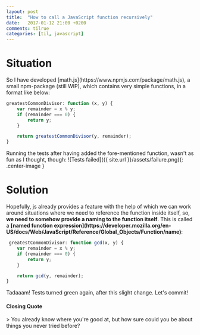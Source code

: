 ```yaml
---
layout: post
title:  "How to call a JavaScript function recursively"
date:   2017-01-12 21:00 +0200
comments: tilrue
categories: [til, javascript]
---
```

<h1>Situation</h1>
So I have developed [math.js](https://www.npmjs.com/package/math.js), a small npm-package (still WIP), which contains very simple functions, in a format like below:

```javascript
greatestCommonDivisor: function (x, y) {
    var remainder = x % y;
    if (remainder === 0) {
        return y;
    }

    return greatestCommonDivisor(y, remainder);
}
```

Running the tests after having added the fore-mentioned function, wasn't as fun as I thought, though:
![Tests failed]({{ site.url }}/assets/failure.png){: .center-image }

<h1>Solution</h1>
Hopefully, js already provides a feature with the help of which we can work around situations where we need to reference the function inside itself, so, <b>we need to somehow provide a naming to the function itself</b>. This is called a <b>[named function expression](https://developer.mozilla.org/en-US/docs/Web/JavaScript/Reference/Global_Objects/Function/name)</b>:

```javascript
 greatestCommonDivisor: function gcd(x, y) {
    var remainder = x % y;
    if (remainder === 0) {
        return y;
    }

    return gcd(y, remainder);
}
```   

Tadaaam! Tests turned green again, after this slight change.
Let's commit!

<h4>Closing Quote</h4>
> You already know where you're good at, but how sure could you be about things you never tried before?
